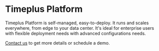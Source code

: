 # Timeplus Platform



Timeplus Platform is self-managed, easy-to-deploy. It runs and scales everywhere, from edge to your data center. It's ideal for enterprise users with flexible deployment needs with advanced configurations needs.

[Contact us](mailto:info@timeplus.com) to get more details or schedule a demo.